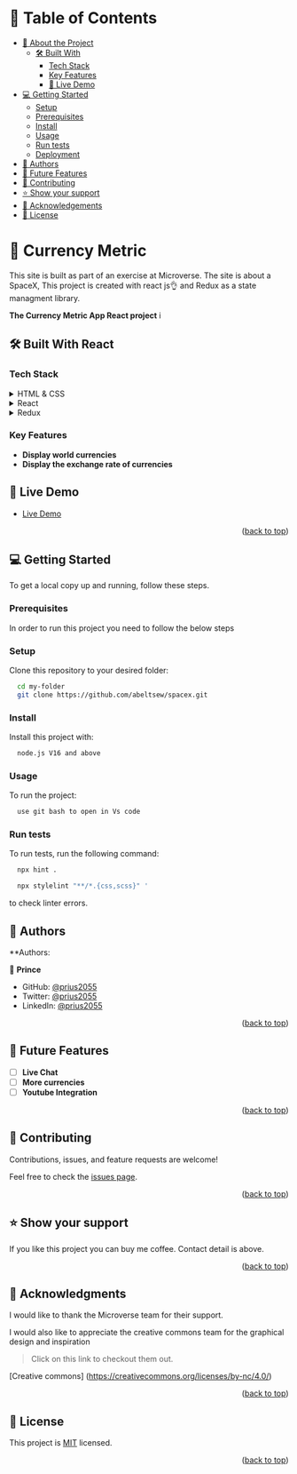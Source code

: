 <!-- TABLE OF CONTENTS -->

# 📗 Table of Contents

- [📖 About the Project](#about-project)
  - [🛠 Built With](#built-with)
    - [Tech Stack](#tech-stack)
    - [Key Features](#key-features)
    - [🚀 Live Demo](#live-demo)
- [💻 Getting Started](#getting-started)
  - [Setup](#setup)
  - [Prerequisites](#prerequisites)
  - [Install](#install)
  - [Usage](#usage)
  - [Run tests](#run-tests)
  - [Deployment](#triangular_flag_on_post-deployment)
- [👥 Authors](#authors)
- [🔭 Future Features](#future-features)
- [🤝 Contributing](#contributing)
- [⭐️ Show your support](#support)
- [🙏 Acknowledgements](#acknowledgements)
- [📝 License](#license)

<!-- PROJECT DESCRIPTION -->

# 📖 Currency Metric <a name="about-project"></a>

This site is built as part of an exercise at Microverse. The site is about a SpaceX, This project is created with react js👌 and Redux as a state managment library.

**The Currency Metric App React project** i

## 🛠 Built With <a name="built-with">React</a>

### Tech Stack <a name="tech-stack"></a>

<details>
  <summary>HTML & CSS</summary>
  <ul>
    <li><a href="#">HTML & CSS</a></li>
  </ul>
</details>

<details>
  <summary>React</summary>
  <ul>
    <li><a href="#">React</a></li>
  </ul>
</details>

<details>
  <summary>Redux</summary>
  <ul>
    <li><a href="#">Redux</a></li>
  </ul>
</details>

<!-- Features -->

### Key Features <a name="key-features"></a>

- **Display world currencies**
- **Display the exchange rate of currencies**

<!-- LIVE DEMO -->

## 🚀 Live Demo <a name="live-demo"></a>

- [Live Demo](https://spacex-mv.netlify.app/)

<p align="right">(<a href="#readme-top">back to top</a>)</p>
<!-- GETTING STARTED -->

## 💻 Getting Started <a name="getting-started"></a>

To get a local copy up and running, follow these steps.

### Prerequisites

In order to run this project you need to follow the below steps

### Setup

Clone this repository to your desired folder:

```sh
  cd my-folder
  git clone https://github.com/abeltsew/spacex.git
```

### Install

Install this project with:

```sh
  node.js V16 and above
```

### Usage

To run the project:

```sh
  use git bash to open in Vs code
```

### Run tests

To run tests, run the following command:

```sh
  npx hint .

  npx stylelint "**/*.{css,scss}" '
```

to check linter errors.

## 👥 Authors <a name="authors"></a>

\*\*Authors:

👤 **Prince**

- GitHub: [@prius2055](https://github.com/prius2055)
- Twitter: [@prius2055](https://www.twitter.com/prius2055)
- LinkedIn: [@prius2055](https://www.linkedin.com/prius2055)

<p align="right">(<a href="#readme-top">back to top</a>)</p>

<!-- FUTURE FEATURES -->

## 🔭 Future Features <a name="future-features"></a>

- [ ] **Live Chat**
- [ ] **More currencies**
- [ ] **Youtube Integration**

<p align="right">(<a href="#readme-top">back to top</a>)</p>

<!-- CONTRIBUTING -->

## 🤝 Contributing <a name="contributing"></a>

Contributions, issues, and feature requests are welcome!

Feel free to check the [issues page](../../issues/).

<p align="right">(<a href="#readme-top">back to top</a>)</p>

<!-- SUPPORT -->

## ⭐️ Show your support <a name="support"></a>

If you like this project you can buy me coffee. Contact detail is above.

<p align="right">(<a href="#readme-top">back to top</a>)</p>

<!-- ACKNOWLEDGEMENTS -->

## 🙏 Acknowledgments <a name="acknowledgements"></a>

I would like to thank the Microverse team for their support.

I would also like to appreciate the creative commons team for the graphical design and inspiration

> Click on this link to checkout them out.

[Creative commons] (https://creativecommons.org/licenses/by-nc/4.0/)

<p align="right">(<a href="#readme-top">back to top</a>)</p>

<!-- LICENSE -->

## 📝 License <a name="license"></a>

This project is [MIT](./LICENSE) licensed.

<p align="right">(<a href="#readme-top">back to top</a>)</p>

